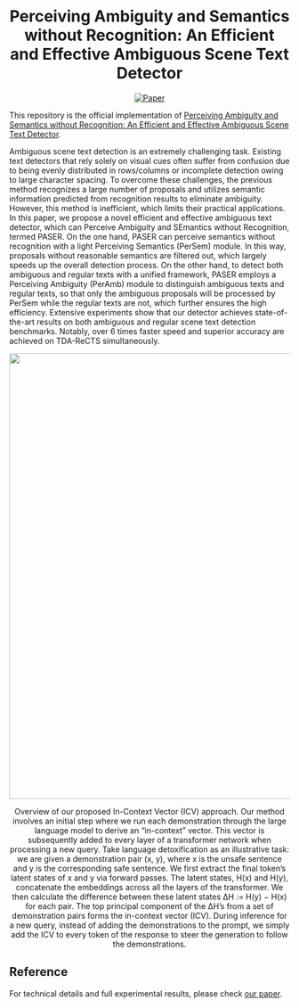<div align="center">   
  
# Perceiving Ambiguity and Semantics without Recognition: An Efficient and Effective Ambiguous Scene Text Detector
[![Paper]([https://img.shields.io/badge/paper-arXiv%3A2007.00151-green)](https://arxiv.org/abs/2311.06668](https://dl.acm.org/doi/10.1145/3581783.3612383))

</div>

This repository is the official implementation of [Perceiving Ambiguity and Semantics without Recognition: An Efficient and Effective Ambiguous Scene Text Detector](https://dl.acm.org/doi/10.1145/3581783.3612383).

Ambiguous scene text detection is an extremely challenging task. Existing text detectors that rely solely on visual cues often suffer from confusion due to being evenly distributed in rows/columns or incomplete detection owing to large character spacing. To overcome these challenges, the previous method recognizes a large number of proposals and utilizes semantic information predicted from recognition results to eliminate ambiguity. However, this method is inefficient, which limits their practical applications. In this paper, we propose a novel efficient and effective ambiguous text detector, which can Perceive Ambiguity and SEmantics without Recognition, termed PASER. On the one hand, PASER can perceive semantics without recognition with a light Perceiving Semantics (PerSem) module. In this way, proposals without reasonable semantics are filtered out, which largely speeds up the overall detection process. On the other hand, to detect both ambiguous and regular texts with a unified framework, PASER employs a Perceiving Ambiguity (PerAmb) module to distinguish ambiguous texts and regular texts, so that only the ambiguous proposals will be processed by PerSem while the regular texts are not, which further ensures the high efficiency. Extensive experiments show that our detector achieves state-of-the-art results on both ambiguous and regular scene text detection benchmarks. Notably, over 6 times faster speed and superior accuracy are achieved on TDA-ReCTS simultaneously.

<p float="left" align="center">
<img src="images/overview-icv.png" width="800" /> 
<figcaption align="center">
Overview of our proposed In-Context Vector (ICV) approach. Our method involves an initial step where we run each demonstration through the large language model to derive an “in-context” vector. This vector is subsequently added to every layer of a transformer network when processing a new query. Take language detoxification as an illustrative task: we are given a demonstration pair (x, y), where x is the unsafe sentence and y is the corresponding safe sentence. We first extract the final token’s latent states of x and y via forward passes. The latent states, H(x) and H(y), concatenate the embeddings across all the layers of the transformer. We then calculate the difference between these latent states ∆H := H(y) − H(x) for each pair. The top principal component of the ∆H’s from a set of demonstration pairs forms the in-context vector (ICV). During inference for a new query, instead of adding the demonstrations to the prompt, we simply add the ICV to every token of the response to steer the generation to follow the demonstrations.
</figcaption>
</p>

## Reference
For technical details and full experimental results, please check [our paper](https://dl.acm.org/doi/10.1145/3581783.3612383).

